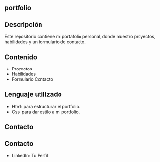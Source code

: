## portfolio

## Descripción
Este repositorio contiene mi portafolio personal, donde muestro proyectos, habilidades y un formulario de contacto.

## Contenido
- Proyectos
- Habilidades
- Formulario Contacto 

## Lenguaje utilizado

- Html: para estructurar el portfolio.
- Css: para dar estilo a mi portfolio.

## Contacto

## Contacto

- LinkedIn: Tu Perfil


